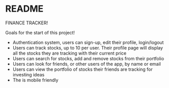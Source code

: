# README
FINANCE TRACKER!

Goals for the start of this project!

- Authentication system, users can sign-up, edit their profile, login/logout
- Users can track stocks, up to 10 per user. Their profile page will display all the stocks they are tracking with their current price
- Users can search for stocks, add and remove stocks from their portfolio
- Users can look for friends, or other users of the app, by name or email
- Users can view the portfolio of stocks their friends are tracking for investing ideas
- The is mobile friendly
